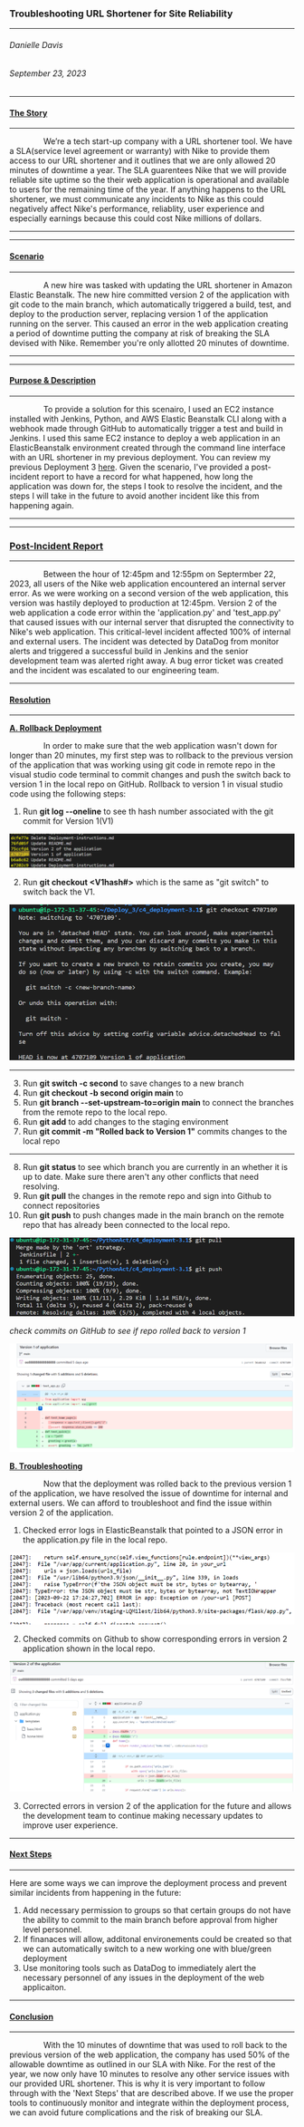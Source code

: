 ### **Troubleshooting URL Shortener for Site Reliability**
______________________________________________________________________________
###### Danielle Davis
###### September 23, 2023


______________________________________________________________________________
#### <ins> **The Story** </ins>
______________________________________________________________________________
&emsp;&emsp;&emsp;&emsp;    We’re a tech start-up company with a URL shortener tool. We have a SLA(service level agreement or warranty) with Nike to provide them access to our URL shortener and it outlines that we are only allowed 20 minutes of downtime a year. The SLA guarentees Nike that we will provide reliable site uptime so the their web application is operational and available to users for the remaining time of the year. If anything happens to the URL shortener, we must communicate any incidents to Nike as this could negatively affect Nike's performance, reliablity, user experience and especially earnings because this could cost Nike millions of dollars.
___________________________________________________________________________________


______________________________________________________________________________
#### <ins>**Scenario**</ins>
______________________________________________________________________________
&emsp;&emsp;&emsp;&emsp;    A new hire was tasked with updating the URL shortener in Amazon Elastic Beanstalk. The new hire committed version 2 of the application with git code to the main branch, which automatically triggered a build, test, and deploy to the production server, replacing version 1 of the application running on the server. This caused an error in the web application creating a period of downtime putting the company at risk of breaking the SLA devised with Nike. Remember you're only allotted 20 minutes of downtime. 
______________________________________________________________________________


_______________________________________________________________________________
####  <ins>**Purpose & Description**</ins> 
______________________________________________________________________________
&emsp;&emsp;&emsp;&emsp;    To provide a solution for this scenairo, I used an EC2 instance installed with Jenkins, Python, and AWS Elastic Beanstalk CLI along with a webhook made through GitHub to automatically trigger a test and build in Jenkins. I used this same EC2 instance to deploy a web application in an ElasticBeanstalk environment created through the command line interface with an URL shortener in my previous deployment. You can review my previous Deployment 3 [here](https://github.com/DANNYDEE93/Deployment3).
Given the scenario, I've provided a post-incident report to have a record for what happened, how long the application was down for, the steps I took to resolve the incident, and the steps I will take in the future to avoid another incident like this from happening again. 
________________________________________________________________


______________________________________________________________________________
### <ins>**Post-Incident Report**</ins>
____________________________________________________________________________

&emsp;&emsp;&emsp;&emsp;    Between the hour of 12:45pm and 12:55pm on Septermber 22, 2023, all users of the Nike web application encountered an internal server error. As we were working on a second version of the web application, this version was hastily deployed to production at 12:45pm. Version 2 of the web application a code error within the 'application.py' and 'test_app.py' that caused issues with our internal server that disrupted the connectivity to Nike's web application.  This critical-level incident affected 100% of internal and external users. The incident was detected by DataDog from monitor alerts and triggered a successful build in Jenkins and the senior development team was alerted right away. A bug error ticket was created and the incident was escalated to our engineering team.


____________________________________________________________________________
#### <ins>**Resolution**</ins>
___________________________________________________________________________

 <ins>**A. Rollback Deployment**</ins>
 
&emsp;&emsp;&emsp;&emsp;    In order to make sure that the web application wasn't down for longer than 20 minutes, my first step was to rollback to the previous version of the application that was working using git code in remote repo in the visual studio code terminal to commit changes and push the switch back to version 1 in the local repo on GitHub. Rollback to version 1 in visual studio code using the following steps:

1. Run **git log --oneline** to see th hash number associated with the git commit for Version 1(V1)

 ![](https://github.com/DANNYDEE93/Depo_3/blob/main/templates/versionHash.png) 
 
2. Run **git checkout <V1hash#>** which is the same as "git switch" to switch back the V1.

![](https://github.com/DANNYDEE93/Depo_3/blob/main/templates/gitcheckout.png) 

____________________________________________________________________________________
3. Run **git switch -c second** to save changes to a new branch 
4. Run **git checkout -b second origin main** to 
5. Run **git branch --set-upstream-to=origin main** to connect the branches from the remote repo to the local repo.
6. Run **git add** to add changes to the staging environment
7. Run **git commit -m "Rolled back to Version 1"** commits changes to the local repo
_____________________________________________________________________________________

8. Run **git status** to see which branch you are currently in an whether it is up to date. Make sure there aren't any other conflicts that need resolving. 
9. Run **git pull** the changes in the remote repo and sign into Github to connect repositories
10. Run **git push**  to push changes made in the main branch on the remote repo that has already been connected to the local repo. 

![](https://github.com/DANNYDEE93/Depo_3/blob/main/templates/gitpullgitpush.png) 

*check commits on GitHub to see if repo rolled back to version 1*

![](https://github.com/DANNYDEE93/Depo_3/blob/main/templates/whiteversion1.png) 

 <ins>**B. Troubleshooting**</ins>
 
&emsp;&emsp;&emsp;&emsp;    Now that the deployment was rolled back to the previous version 1 of the application, we have resolved the issue of downtime for internal and external users. We can afford to troubleshoot and find the issue within version 2 of the application. 

1. Checked error logs in ElasticBeanstalk that pointed to a JSON error in the application.py file in the local repo.

![](https://github.com/DANNYDEE93/Depo_3/blob/main/templates/eberrorlog.png) 


2. Checked commits on Github to show corresponding errors in version 2 application shown in the local repo.

![](https://github.com/DANNYDEE93/Depo_3/blob/main/templates/githubv2.png) 

3. Corrected errors in version 2 of the application for the future and allows the development team to continue making necessary updates to improve user experience.

   
____________________________________________________________________________
#### <ins>**Next Steps**</ins>
______________________________________________________________________________

Here are some ways we can improve the deployment process and prevent similar incidents from happening in the future:

1. Add necessary permission to groups so that certain groups do not have the ability to commit to the main branch before approval from higher level personnel.
2. If finanaces will allow, additonal environements could be created so that we can automatically switch to a new working one with blue/green deployment
3. Use monitoring tools such as DataDog to immediately alert the necessary personnel of any issues in the deployment of the web applicaiton.


____________________________________________________________________________________
#### <ins>**Conclusion**</ins>
____________________________________________________________________________________

&emsp;&emsp;&emsp;&emsp;    With the 10 minutes of downtime that was used to roll back to the previous version of the web application, the company has used 50% of the allowable downtime as outlined in our SLA with Nike. For the rest of the year, we now only have 10 minutes to resolve any other service issues with our provided URL shortener. This is why it is very important to follow through with the 'Next Steps' that are described above. If we use the proper tools to continuously monitor and integrate within the deployment process, we can avoid future complications and the risk of breaking our SLA.

